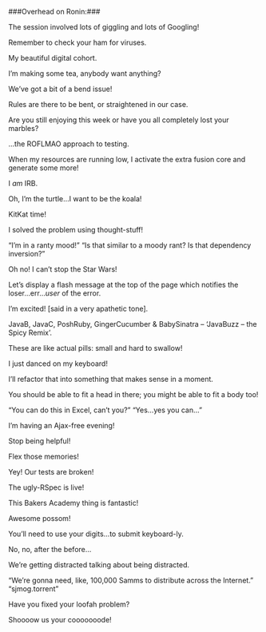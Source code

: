 ###Overhead on Ronin:###

The session involved lots of giggling and lots of Googling!

Remember to check your ham for viruses.

My beautiful digital cohort.

I’m making some tea, anybody want anything?

We’ve got a bit of a bend issue!

Rules are there to be bent, or straightened in our case.

Are you still enjoying this week or have you all completely lost your marbles?

…the ROFLMAO approach to testing.

When my resources are running low, I activate the extra fusion core and generate some more!

I _am_ IRB.

Oh, I’m the turtle…I want to be the koala!

KitKat time!

I solved the problem using thought-stuff!

“I’m in a ranty mood!” “Is that similar to a moody rant? Is that dependency inversion?”

Oh no! I can’t stop the Star Wars!

Let’s display a flash message at the top of the page which notifies the loser…err…*user* of the error.

I’m excited! [said in a very apathetic tone].

JavaB, JavaC, PoshRuby, GingerCucumber & BabySinatra – ‘JavaBuzz – the Spicy Remix’.

These are like actual pills: small and hard to swallow!

I just danced on my keyboard!

I’ll refactor that into something that makes sense in a moment.

You should be able to fit a head in there; you might be able to fit a body too!

“You can do this in Excel, can’t you?” “Yes…yes you can…”

I’m having an Ajax-free evening!

Stop being helpful!

Flex those memories!

Yey! Our tests are broken!

The ugly-RSpec is live!

This Bakers Academy thing is fantastic!

Awesome possom!

You’ll need to use your digits…to submit keyboard-ly.

No, no, after the before…

We’re getting distracted talking about being distracted.

“We’re gonna need, like, 100,000 Samms to distribute across the Internet.” “sjmog.torrent”

Have you fixed your loofah problem?

Shoooow us your cooooooode!
